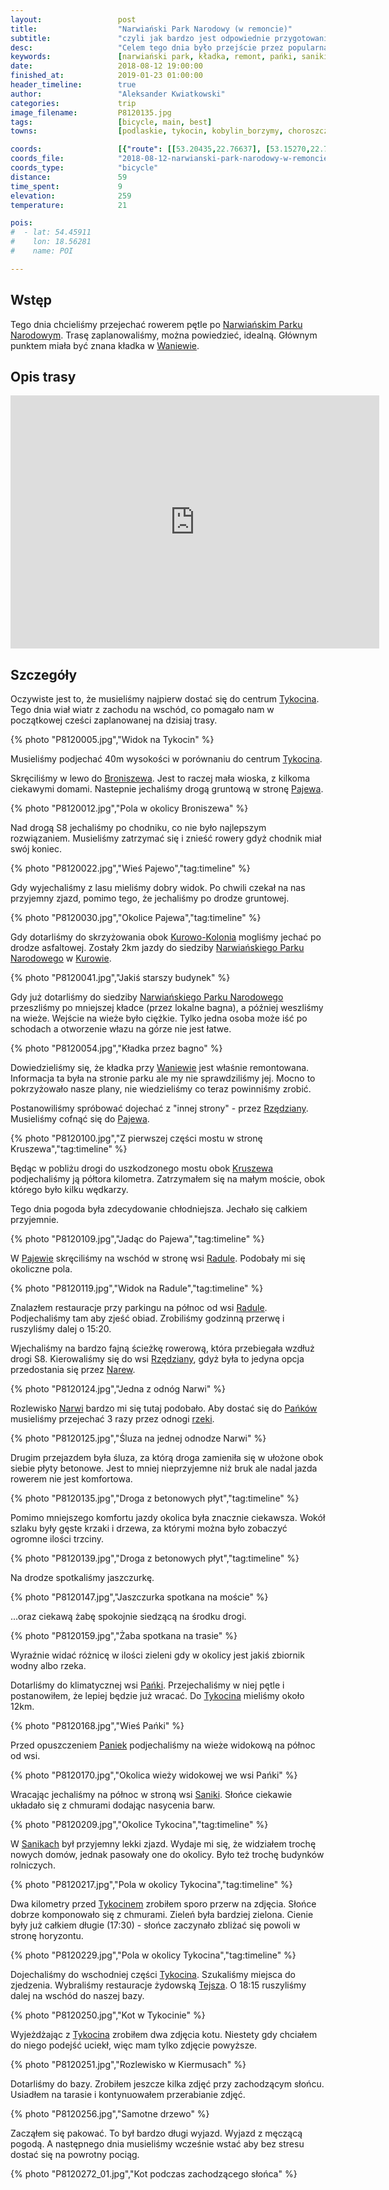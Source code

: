 ```yaml
---
layout:                 post
title:                  "Narwiański Park Narodowy (w remoncie)"
subtitle:               "czyli jak bardzo jest odpowiednie przygotowanie"
desc:                   "Celem tego dnia było przejście przez popularną kładkę na Narwi. Niestety okazało się, że jest ona teraz w remoncie. Postanowiliśmy podjechać z drugiej strony. Dzięki niższej temperaturze mogliśmy znacznie dłużej jechać i więcej zobaczyć."
keywords:               [narwiański park, kładka, remont, pańki, saniki, rzędziany, pajewo]
date:                   2018-08-12 19:00:00
finished_at:            2019-01-23 01:00:00
header_timeline:        true
author:                 "Aleksander Kwiatkowski"
categories:             trip
image_filename:         P8120135.jpg
tags:                   [bicycle, main, best]
towns:                  [podlaskie, tykocin, kobylin_borzymy, choroszcz, sokoly]

coords:                 [{"route": [[53.20435,22.76637], [53.15270,22.74989], [53.11779,22.77873], [53.10481,22.79555], [53.11027,22.78182], [53.12953,22.77564], [53.13314,22.80396], [53.14395,22.79864], [53.15280,22.85512], [53.14786,22.87280], [53.12716,22.87743], [53.15548,22.86559], [53.20825,22.78130]], "type": "bicycle"}]
coords_file:            "2018-08-12-narwianski-park-narodowy-w-remoncie.json"
coords_type:            "bicycle"
distance:               59
time_spent:             9
elevation:              259
temperature:            21

pois:
#  - lat: 54.45911
#    lon: 18.56281
#    name: POI

---
```


[wiki-narwianski-park]: https://pl.wikipedia.org/wiki/Narwia%C5%84ski_Park_Narodowy
[wiki-waniewo]: https://pl.wikipedia.org/wiki/Waniewo_(powiat_wysokomazowiecki)
[wiki-tykocin]: https://pl.wikipedia.org/wiki/Tykocin
[wiki-broniszewo]: https://pl.wikipedia.org/wiki/Broniszewo_(wojew%C3%B3dztwo_podlaskie)
[wiki-pajewo]: https://pl.wikipedia.org/wiki/Pajewo
[wiki-kurowo-kolonia]: https://pl.wikipedia.org/wiki/Kurowo-Kolonia_(wojew%C3%B3dztwo_podlaskie)
[wiki-kurowo]: https://pl.wikipedia.org/wiki/Kurowo_(wojew%C3%B3dztwo_podlaskie)
[wiki-rzedziany]: https://pl.wikipedia.org/wiki/Rz%C4%99dziany
[wiki-kruszewo]: https://pl.wikipedia.org/wiki/Kruszewo_(wojew%C3%B3dztwo_podlaskie)
[wiki-radule]: https://pl.wikipedia.org/wiki/Radule
[wiki-narew]: https://pl.wikipedia.org/wiki/Narew
[wiki-panki]: https://pl.wikipedia.org/wiki/Pa%C5%84ki_(gmina_Choroszcz)
[wiki-saniki]: https://pl.wikipedia.org/wiki/Saniki_(wojew%C3%B3dztwo_podlaskie)


## Wstęp

Tego dnia chcieliśmy przejechać rowerem pętle po
[Narwiańskim Parku Narodowym][wiki-narwianski-park]. Trasę zaplanowaliśmy, można
powiedzieć, idealną. Głównym punktem miała być znana kładka w [Waniewie][wiki-waniewo].

## Opis trasy

<iframe height='405' width='590' frameborder='0' allowtransparency='true' scrolling='no' src='https://www.strava.com/activities/1767934537/embed/04a8408b5a8f757d19dc25b1fefad6374e752116'></iframe>

## Szczegóły

Oczywiste jest to, że musieliśmy najpierw dostać się do centrum [Tykocina][wiki-tykocin].
Tego dnia wiał wiatr z zachodu na wschód, co pomagało nam w początkowej cześci
zaplanowanej na dzisiaj trasy.

{% photo "P8120005.jpg","Widok na Tykocin" %}

Musieliśmy podjechać 40m wysokości w porównaniu do centrum [Tykocina][wiki-tykocin].

Skręciliśmy w lewo do [Broniszewa][wiki-broniszewo]. Jest to raczej mała wioska,
z kilkoma ciekawymi domami. Nastepnie jechaliśmy drogą gruntową w
stronę [Pajewa][wiki-pajewo].

{% photo "P8120012.jpg","Pola w okolicy Broniszewa" %}

Nad drogą S8 jechaliśmy po chodniku, co nie było najlepszym rozwiązaniem.
Musieliśmy zatrzymać się i znieść rowery gdyż chodnik miał swój koniec.

{% photo "P8120022.jpg","Wieś Pajewo","tag:timeline" %}

Gdy wyjechaliśmy z lasu mieliśmy dobry widok. Po chwili czekał na nas
przyjemny zjazd, pomimo tego, że jechaliśmy po drodze gruntowej.

{% photo "P8120030.jpg","Okolice Pajewa","tag:timeline" %}

Gdy dotarliśmy do skrzyżowania obok [Kurowo-Kolonia][wiki-kurowo-kolonia]
mogliśmy jechać po drodze asfaltowej. Zostały 2km jazdy do siedziby
[Narwiańskiego Parku Narodowego][wiki-narwianski-park] w
[Kurowie][wiki-kurowo].

{% photo "P8120041.jpg","Jakiś starszy budynek" %}

Gdy już dotarliśmy do siedziby
[Narwiańskiego Parku Narodowego][wiki-narwianski-park] przeszliśmy po mniejszej kładce
(przez lokalne bagna), a później weszliśmy na wieże. Wejście na wieże było
ciężkie. Tylko jedna osoba może iść po schodach a otworzenie włazu na górze nie jest łatwe.

{% photo "P8120054.jpg","Kładka przez bagno" %}

Dowiedzieliśmy się, że kładka przy [Waniewie][wiki-waniewo] jest właśnie
remontowana. Informacja ta była na stronie parku ale my nie sprawdziliśmy jej.
Mocno to pokrzyżowało nasze plany, nie wiedzieliśmy co teraz powinniśmy zrobić.

Postanowiliśmy spróbować dojechać z "innej strony" - przez [Rzędziany][wiki-rzedziany].
Musieliśmy cofnąć się do [Pajewa][wiki-pajewo].

{% photo "P8120100.jpg","Z pierwszej części mostu w stronę Kruszewa","tag:timeline" %}

Będąc w pobliżu drogi do uszkodzonego mostu obok [Kruszewa][wiki-kruszewo]
podjechaliśmy ją półtora kilometra. Zatrzymałem się na małym moście, obok którego było
kilku wędkarzy.

Tego dnia pogoda była zdecydowanie chłodniejsza. Jechało się całkiem przyjemnie.

{% photo "P8120109.jpg","Jadąc do Pajewa","tag:timeline" %}

W [Pajewie][wiki-pajewo] skręciliśmy na wschód w stronę wsi [Radule][wiki-radule].
Podobały mi się okoliczne pola.

{% photo "P8120119.jpg","Widok na Radule","tag:timeline" %}

Znalazłem restauracje przy parkingu na północ od wsi [Radule][wiki-radule].
Podjechaliśmy tam aby zjeść obiad. Zrobiliśmy godzinną przerwę i ruszyliśmy dalej
o 15:20.

Wjechaliśmy na bardzo fajną ścieżkę rowerową, która przebiegała wzdłuż drogi S8.
Kierowaliśmy się do wsi [Rzędziany][wiki-rzedziany], gdyż była to jedyna opcja
przedostania się przez [Narew][wiki-narew].

{% photo "P8120124.jpg","Jedna z odnóg Narwi" %}

Rozlewisko [Narwi][wiki-narew] bardzo mi się tutaj podobało. Aby dostać się do
[Pańków][wiki-panki] musieliśmy przejechać 3 razy przez odnogi
[rzeki][wiki-narew].

{% photo "P8120125.jpg","Śluza na jednej odnodze Narwi" %}

Drugim przejazdem była śluza, za którą droga zamieniła się
w ułożone obok siebie płyty betonowe. Jest to mniej nieprzyjemne niż
bruk ale nadal jazda rowerem nie jest komfortowa.

{% photo "P8120135.jpg","Droga z betonowych płyt","tag:timeline" %}

Pomimo mniejszego komfortu jazdy okolica była znacznie ciekawsza. Wokół szlaku
były gęste krzaki i drzewa, za którymi można było zobaczyć ogromne ilości trzciny.

{% photo "P8120139.jpg","Droga z betonowych płyt","tag:timeline" %}

Na drodze spotkaliśmy jaszczurkę.

{% photo "P8120147.jpg","Jaszczurka spotkana na moście" %}

...oraz ciekawą żabę spokojnie siedzącą na środku drogi.

{% photo "P8120159.jpg","Żaba spotkana na trasie" %}

Wyraźnie widać różnicę w ilości zieleni gdy w okolicy jest jakiś zbiornik wodny
albo rzeka.

Dotarliśmy do klimatycznej wsi [Pańki][wiki-panki]. Przejechaliśmy w niej pętle
i postanowiłem, że lepiej będzie już wracać. Do [Tykocina][wiki-tykocin] mieliśmy około 12km.

{% photo "P8120168.jpg","Wieś Pańki" %}

Przed opuszczeniem [Paniek][wiki-panki] podjechaliśmy na wieże widokową
na północ od wsi.

{% photo "P8120170.jpg","Okolica wieży widokowej we wsi Pańki" %}

Wracając jechaliśmy na północ w stroną wsi [Saniki][wiki-saniki].
Słońce ciekawie układało się z chmurami dodając nasycenia barw.

{% photo "P8120209.jpg","Okolice Tykocina","tag:timeline" %}

W [Sanikach][wiki-saniki] był przyjemny lekki zjazd. Wydaje mi się, że
widziałem trochę nowych domów, jednak pasowały one do okolicy. Było też trochę
budynków rolniczych.

{% photo "P8120217.jpg","Pola w okolicy Tykocina","tag:timeline" %}

Dwa kilometry przed [Tykocinem][wiki-tykocin] zrobiłem sporo przerw na zdjęcia.
Słońce dobrze komponowało się z chmurami. Zieleń była bardziej zielona.
Cienie były już całkiem długie (17:30) - słońce zaczynało zbliżać się powoli w
stronę horyzontu.

{% photo "P8120229.jpg","Pola w okolicy Tykocina","tag:timeline" %}

[tejsza]: http://tejsza.eu/

Dojechaliśmy do wschodniej części [Tykocina][wiki-tykocin]. Szukaliśmy miejsca
do zjedzenia. Wybraliśmy restauracje żydowską [Tejsza][tejsza].
O 18:15 ruszyliśmy dalej na wschód do naszej bazy.

{% photo "P8120250.jpg","Kot w Tykocinie" %}

Wyjeżdżając z [Tykocina][wiki-tykocin] zrobiłem dwa zdjęcia kotu. Niestety gdy
chciałem do niego podejść uciekł, więc mam tylko zdjęcie powyższe.

{% photo "P8120251.jpg","Rozlewisko w Kiermusach" %}

Dotarliśmy do bazy. Zrobiłem jeszcze kilka zdjęć przy zachodzącym słońcu.
Usiadłem na tarasie i kontynuowałem przerabianie zdjęć.

{% photo "P8120256.jpg","Samotne drzewo" %}

Zacząłem się pakować. To był bardzo długi wyjazd. Wyjazd z męczącą pogodą.
A następnego dnia musieliśmy wcześnie wstać aby bez stresu dostać się na powrotny
pociąg.

{% photo "P8120272_01.jpg","Kot podczas zachodzącego słońca" %}
